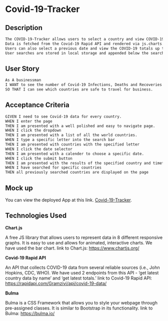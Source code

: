 
# Covid-19-Tracker

## Description
```md
The COVID-19-Tracker allows users to select a country and view COVID-19 data including confirmed cases, deaths and recoveries. 
Data is fetched from the Covid-19 Rapid API and rendered via js.charts. 
Users can also select a previous date and view the COVID-19 totals up to that date. 
User searches are stored in local storage and appended below the search bar.
```

## User Story 

```md
As A businessman 
I WANT to see the number of Covid-19 Infections, Deaths and Recoveries
SO THAT I can see which countries are safe to travel for business.
```

## Acceptance Criteria 

```md
GIVEN I need to see Covid-19 data for every country.
WHEN I enter the page 
THEN I am presented with a well polished and easy to navigate page.
WHEN I click the dropdown 
THEN I am presented with a list of all the world countries.
WHEN I type a specific letter into the search bar 
THEN I am presented with countries with the specified letter
WHEN I click the date selector 
THEN I am presented with a calender to choose a specific date.
WHEN I click the submit button
THEN I am presented with the results of the specified country and timeframe.
WHEN I have searched for specific countries 
THEN all previously searched countries are displayed on the page
```

## Mock up

You can view the deployed App at this link. [Covid-19-Tracker](https://mm-salvodragotta.github.io/Covid-19-Tracker/).

## Technologies Used

**Chart.js**

A free JS library that allows users to represent data in 8 different responsive graphs. It is easy to use and allows for animated, interactive charts. We have used the bar chart.
link to Chart.js: https://www.chartjs.org/ 

**Covid-19 Rapid API**

An API that collects COVID-19 data from several reliable sources (i.e., John Hopkins, CDC, WHO). We have used 2 endpoints from this API - ‘get latest country data by name’ and ‘get latest totals.’
link to Covid-19 Rapid API: https://rapidapi.com/Gramzivi/api/covid-19-data/

**Bulma**

Bulma is a CSS Framework that allows you to style your webpage through pre-assigned classes. It is similar to Bootstrap in its functionality.
link to Bulma: https://bulma.io/


